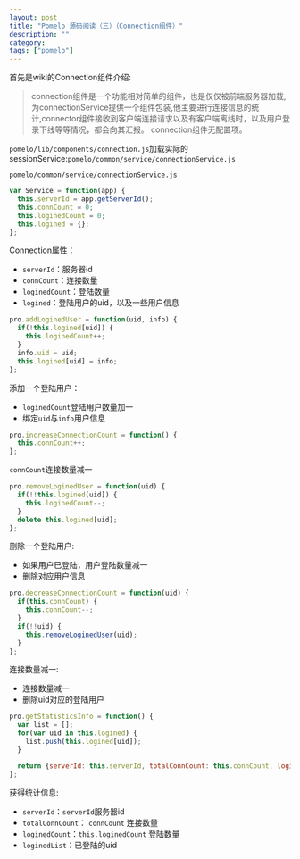 ```yaml
---
layout: post
title: "Pomelo 源码阅读（三）（Connection组件）"
description: ""
category:
tags: ["pomelo"]
---
```


首先是wiki的Connection组件介绍:

>connection组件是一个功能相对简单的组件，也是仅仅被前端服务器加载,为connectionService提供一个组件包装,他主要进行连接信息的统计,connector组件接收到客户端连接请求以及有客户端离线时，以及用户登录下线等等情况，都会向其汇报。
>connection组件无配置项。 

`pomelo/lib/components/connection.js`加载实际的sessionService:`pomelo/common/service/connectionService.js`

`pomelo/common/service/connectionService.js`

```javascript
var Service = function(app) {
  this.serverId = app.getServerId();
  this.connCount = 0;
  this.loginedCount = 0;
  this.logined = {};
};
```

Connection属性：

* `serverId`：服务器id
* `connCount`：连接数量
* `loginedCount`：登陆数量
* `logined`：登陆用户的uid，以及一些用户信息

```javascript
pro.addLoginedUser = function(uid, info) {
  if(!this.logined[uid]) {
    this.loginedCount++;
  }
  info.uid = uid;
  this.logined[uid] = info;
};
```

添加一个登陆用户：

* `loginedCount`登陆用户数量加一
* 绑定`uid`与`info`用户信息

```javascript
pro.increaseConnectionCount = function() {
  this.connCount++;
};
```
`connCount`连接数量减一

```javascript
pro.removeLoginedUser = function(uid) {
  if(!!this.logined[uid]) {
    this.loginedCount--;
  }
  delete this.logined[uid];
};
```

删除一个登陆用户:

* 如果用户已登陆，用户登陆数量减一
* 删除对应用户信息

```javascript
pro.decreaseConnectionCount = function(uid) {
  if(this.connCount) {
    this.connCount--;
  }
  if(!!uid) {
    this.removeLoginedUser(uid);
  }
};
```

连接数量减一:

* 连接数量减一
* 删除uid对应的登陆用户

```javascript
pro.getStatisticsInfo = function() {
  var list = [];
  for(var uid in this.logined) {
    list.push(this.logined[uid]);
  }

  return {serverId: this.serverId, totalConnCount: this.connCount, loginedCount: this.loginedCount, loginedList: list};
};
```

获得统计信息:

* `serverId`：`serverId`服务器id
* `totalConnCount`： `connCount` 连接数量
* `loginedCount`：`this.loginedCount` 登陆数量
* `loginedList`：已登陆的uid